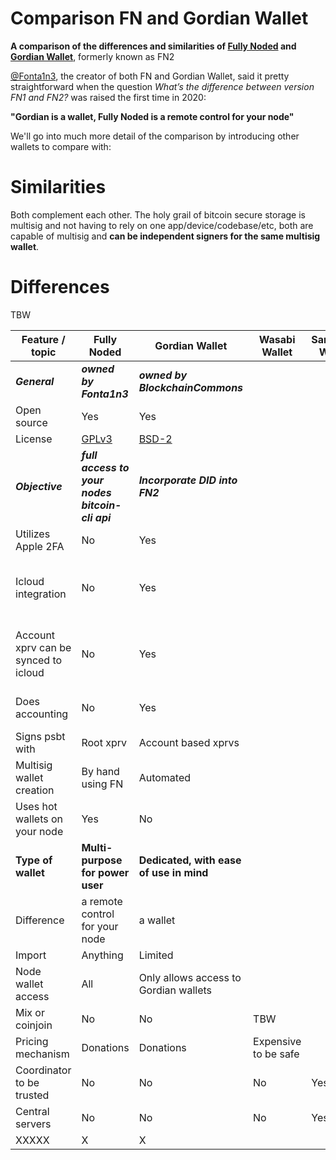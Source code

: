 
# Comparison FN and Gordian Wallet

**A comparison of the differences and similarities of [Fully Noded](https://github.com/Fonta1n3/FullyNoded) and [Gordian Wallet](https://github.com/BlockchainCommons/GordianWallet-iOS)**, formerly known as FN2

[@Fonta1n3](https://github.com/Fonta1n3), the creator of both FN and Gordian Wallet, said it pretty straightforward when the question *What’s the difference between version FN1 and FN2?* was raised the first time in 2020: <br/>

**"Gordian is a wallet, Fully Noded is a remote control for your node"**

We'll go into much more detail of the comparison by introducing other wallets to compare with: <TBW>

# Similarities

Both complement each other. The holy grail of bitcoin secure storage is multisig and not having to rely on one app/device/codebase/etc, both are capable of multisig and **can be independent signers for the same multisig wallet**.

# Differences
TBW


| Feature / topic                  | Fully Noded                             | Gordian Wallet                       | Wasabi Wallet                           | Samourai Wallet                           | Implication   |
| ---------------------------------| ----------------------------------------| -------------------------------------| ----------------------------------------| ----------------------------------------| ----------------| 
| ***General***                        | ***owned by Fonta1n3***   | ***owned by BlockchainCommons***             |||                     |
| Open source               | Yes                                     | Yes                                      ||| free, donations welcome                                          |
| License                   | [GPLv3](https://github.com/Fonta1n3/FullyNoded/blob/master/LICENSE.md)                                         | [BSD-2](https://github.com/BlockchainCommons/GordianWallet-iOS/blob/master/LICENSE)                  |                                          |||
| ***Objective***                        | ***full access to your nodes bitcoin-cli api***   | ***Incorporate DID into FN2***             ||| Decentralised Identity creation, Signing & Backup |
| Utilizes Apple 2FA               | No                                      | Yes                                  ||| TBW                                               |
| Icloud integration               | No                                      | Yes                                  ||| Icould for atrributes, DID Documents, Virtual Credentials?                      |
| Account xprv can be synced to icloud | No                                   | Yes                                   |||On FN its stored on the local keychain (secure enclave) only   |
| Does accounting                  | No                                      | Yes                                  ||| Users of Gordian are pseudonymous                     |
| Signs psbt with                  | Root xprv                               | Account based xprvs                  ||| TBW                                               |
| Multisig wallet creation         | By hand using FN                        | Automated                            ||| TBW                                               |
| Uses hot wallets on your node    | Yes                                     | No                                   ||| TBW                                               |
| **Type of wallet**               | **Multi-purpose for power user**        | **Dedicated, with ease of use in mind**  |||                                                   |
| Difference                       | a remote control for your node          | a wallet                             |||                                               |
| Import                           | Anything                                | Limited                              ||| TBW                                               |
| Node wallet access               | All                                     | Only allows access to Gordian wallets    ||| TBW                                               |
| Mix or coinjoin               | No                                     | No        | TBW                                           |||
| Pricing mechanism               | Donations                                     | Donations        |Expensive to be safe|| TBW                                               |
| Coordinator to be trusted               | No                                     | No        |No|Yes|TBW                                               |
| Central servers               | No                                     | No        |No|Yes| TBW                                               |
| XXXXX               | X                                     | X        ||| TBW                                               |
